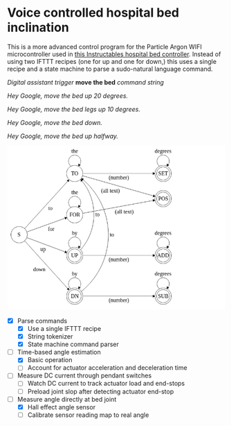 # Voice controlled hospital bed inclination

This is a more advanced control program for the Particle Argon WIFI microcontroller used in [this Instructables hospital bed controller](https://www.instructables.com/Voice-Controlled-Hospital-Bed-by-Wifi/). Instead of using two IFTTT recipes (one for up and one for down,) this uses a single recipe and a state machine to parse a sudo-natural language command.

*Digital assistant trigger* **move the bed** *command string*

*Hey Google, move the bed up 20 degrees.*

*Hey Google, move the bed legs up 10 degrees.*

*Hey Google, move the bed down.*

*Hey Google, move the bed up halfway.*

![Command Finite State Machine](https://github.com/knickers/bed-controller/raw/main/img/commands-fsm.png)

- [x] Parse commands
	- [x] Use a single IFTTT recipe
	- [x] String tokenizer
	- [x] State machine command parser
- [ ] Time-based angle estimation
	- [x] Basic operation
	- [ ] Account for actuator acceleration and deceleration time
- [ ] Measure DC current through pendant switches
	- [ ] Watch DC current to track actuator load and end-stops
	- [ ] Preload joint slop after detecting actuator end-stop
- [ ] Measure angle directly at bed joint
	- [x] Hall effect angle sensor
	- [ ] Calibrate sensor reading map to real angle
